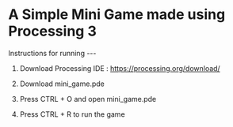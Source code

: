 # A Simple Mini Game made using Processing 3

Instructions for running --- 

1. Download Processing IDE : https://processing.org/download/

2. Download mini_game.pde

3. Press CTRL + O and open mini_game.pde

4. Press CTRL + R to run the game
